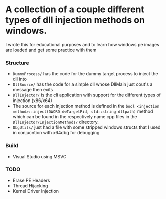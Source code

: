 # A collection of a couple different types of dll injection methods on windows.
I wrote this for educational purposes and to learn how windows pe images are loaded and get some practice with them
### Structure
* `DummyProcess/` has the code for the dummy target process to inject the dll into
* `DllSource/` has the code for a simple dll whose DllMain just cout's a message then exits
* `DllInjector/` is the cli application with support for the different types of injection (x86/x64)
* The source for each injection method is defined in the `bool <injection method>::inject(DWORD dwTargetPid, std::string dllpath)` method which can be found in the respectively name cpp files in the `DllInjector/InjectionMethods/` directory.
* `DbgUtils/` just had a file with some stripped windows structs that I used in conjucntion with x64dbg for debugging
### Build
* Visual Studio using MSVC
### TODO
* Erase PE Headers
* Thread Hijacking
* Kernel Driver Injection
